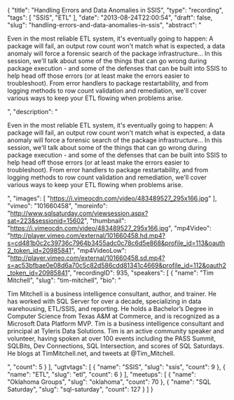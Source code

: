 {
  "title": "Handling Errors and Data Anomalies in SSIS",
  "type": "recording",
  "tags": [
    "SSIS",
    "ETL"
  ],
  "date": "2013-08-24T22:00:54",
  "draft": false,
  "slug": "handling-errors-and-data-anomalies-in-ssis",
  "abstract": "<p>Even in the most reliable ETL system, it's eventually going to happen: A package will fail, an output row count won't match what is expected, a data anomaly will force a forensic search of the package infrastructure... In this session, we'll talk about some of the things that can go wrong during package execution - and some of the defenses that can be built into SSIS to help head off those errors (or at least make the errors easier to troubleshoot). From error handlers to package restartability, and from logging methods to row count validation and remediation, we'll cover various ways to keep your ETL flowing when problems arise.</p>",
  "description": "<p>Even in the most reliable ETL system, it's eventually going to happen: A package will fail, an output row count won't match what is expected, a data anomaly will force a forensic search of the package infrastructure... In this session, we'll talk about some of the things that can go wrong during package execution - and some of the defenses that can be built into SSIS to help head off those errors (or at least make the errors easier to troubleshoot). From error handlers to package restartability, and from logging methods to row count validation and remediation, we'll cover various ways to keep your ETL flowing when problems arise.</p>",
  "images": [
    "https://i.vimeocdn.com/video/483489527_295x166.jpg"
  ],
  "vimeo": "101660458",
  "moreinfo": "http://www.sqlsaturday.com/viewsession.aspx?sat=223&sessionid=15602",
  "thumbnail": "https://i.vimeocdn.com/video/483489527_295x166.jpg",
  "mp4Video": "http://player.vimeo.com/external/101660458.hd.mp4?s=cd481b0c2c39736c7964b3455adc0c78c6d5e868&profile_id=113&oauth2_token_id=20985841",
  "mp4VideoLow": "http://player.vimeo.com/external/101660458.sd.mp4?s=ac53bfbae0e08d6a70c5c82d586cdd81341c4669&profile_id=112&oauth2_token_id=20985841",
  "recordingID": 935,
  "speakers": [
    {
      "name": "Tim Mitchell",
      "slug": "tim-mitchell",
      "bio": "<p>Tim Mitchell is a business intelligence consultant, author, and trainer.  He has worked with SQL Server for over a decade, specializing in data warehousing, ETL/SSIS, and reporting.  He holds a Bachelor’s Degree in Computer Science from Texas A&M at Commerce, and is recognized as a Microsoft Data Platform MVP.  Tim is a business intelligence consultant and principal at Tyleris Data Solutions. Tim is an active community speaker and volunteer, having spoken at over 100 events including the PASS Summit, SQLBits, Dev Connections, SQL Intersection, and scores of SQL Saturdays. He blogs at TimMitchell.net, and tweets at @Tim_Mitchell.</p>",
      "count": 5
    }
  ],
  "ugtvtags": [
    {
      "name": "SSIS",
      "slug": "ssis",
      "count": 9
    },
    {
      "name": "ETL",
      "slug": "etl",
      "count": 6
    }
  ],
  "meetups": [
    {
      "name": "Oklahoma Groups",
      "slug": "oklahoma",
      "count": 70
    },
    {
      "name": "SQL Saturday",
      "slug": "sql-saturday",
      "count": 127
    }
  ]
}